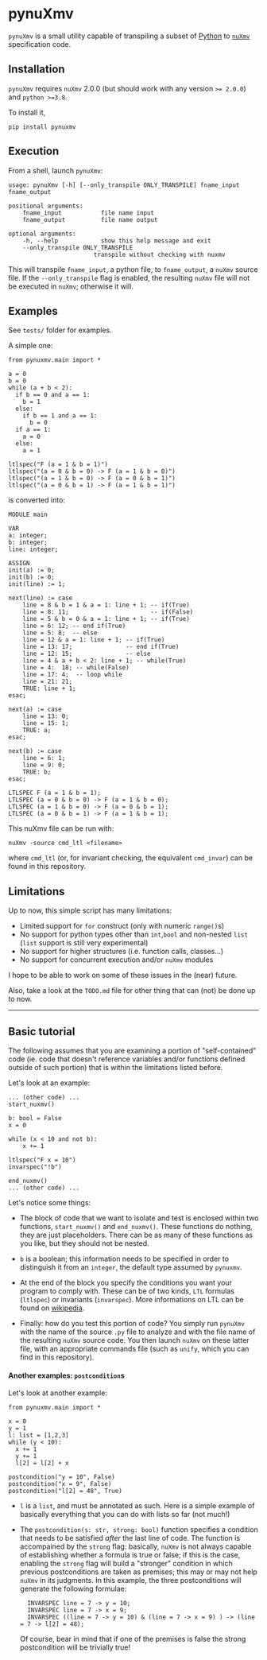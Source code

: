 # pynuXmv

`pynuXmv` is a small utility capable of transpiling a subset of [Python](https://www.python.org/) to [`nuXmv`](https://nuxmv.fbk.eu/) specification code.


## Installation

`pynuXmv` requires `nuXmv` 2.0.0 (but should work with any version `>= 2.0.0`) and `python >=3.8`.

To install it,

	pip install pynuxmv
	
	
	
## Execution

From a shell, launch `pynuXmv`:

	usage: pynuXmv [-h] [--only_transpile ONLY_TRANSPILE] fname_input fname_output

	positional arguments:
		fname_input           file name input
		fname_output          file name output

	optional arguments:
		-h, --help            show this help message and exit
		--only_transpile ONLY_TRANSPILE
							transpile without checking with nuxmv

	
This will transpile `fname_input`, a python file, to `fname_output`, a `nuXmv` source file. If the `--only_transpile` flag is enabled, the resulting `nuXmv` file will not be executed in `nuXmv`; otherwise it will. 



## Examples

See `tests/` folder for examples. 

A simple one:

	from pynuxmv.main import *

	a = 0
	b = 0
	while (a + b < 2):
	  if b == 0 and a == 1:
		b = 1  
	  else:
		if b == 1 and a == 1:
		  b = 0  
	  if a == 1:
		a = 0
	  else:
		a = 1

	ltlspec("F (a = 1 & b = 1)")
	ltlspec("(a = 0 & b = 0) -> F (a = 1 & b = 0)")
	ltlspec("(a = 1 & b = 0) -> F (a = 0 & b = 1)")
	ltlspec("(a = 0 & b = 1) -> F (a = 1 & b = 1)")

is converted into:

	MODULE main

	VAR
	a: integer;
	b: integer;
	line: integer;

	ASSIGN
	init(a) := 0;
	init(b) := 0;
	init(line) := 1;

	next(line) := case
		line = 8 & b = 1 & a = 1: line + 1; -- if(True)
		line = 8: 11;                       -- if(False)
		line = 5 & b = 0 & a = 1: line + 1; -- if(True)
		line = 6: 12; -- end if(True) 
		line = 5: 8;  -- else
		line = 12 & a = 1: line + 1; -- if(True)
		line = 13: 17;               -- end if(True) 
		line = 12: 15;               -- else
		line = 4 & a + b < 2: line + 1; -- while(True)
		line = 4:  18; -- while(False)
		line = 17: 4;  -- loop while
		line = 21: 21; 
		TRUE: line + 1; 
	esac;

	next(a) := case
		line = 13: 0;
		line = 15: 1;
		TRUE: a; 
	esac;

	next(b) := case
		line = 6: 1;
		line = 9: 0;
		TRUE: b; 
	esac;

	LTLSPEC F (a = 1 & b = 1);
	LTLSPEC (a = 0 & b = 0) -> F (a = 1 & b = 0);
	LTLSPEC (a = 1 & b = 0) -> F (a = 0 & b = 1);
	LTLSPEC (a = 0 & b = 1) -> F (a = 1 & b = 1);
	
This nuXmv file can be run with:

	nuXmv -source cmd_ltl <filename>
	
where `cmd_ltl` (or, for invariant checking, the equivalent `cmd_invar`) can be found in this repository.


## Limitations

Up to now, this simple script has many limitations:

+ Limited support for `for` construct (only with numeric `range()`s)
+ No support for python types other than `int`,`bool` and non-nested `list` (`list` support is still very experimental)
+ No support for higher structures (i.e. function calls, classes...)
+ No support for concurrent execution and/or `nuXmv` modules

I hope to be able to work on some of these issues in the (near) future.

Also, take a look at the `TODO.md` file for other thing that can (not) be done up to now.

___

## Basic tutorial

The following assumes that you are examining a portion of "self-contained" code (ie. code that doesn't reference variables and/or functions defined outside of such portion) that is within the limitations listed before. 

Let's look at an example:

	... (other code) ...
	start_nuxmv()
	
	b: bool = False
	x = 0
	
	while (x < 10 and not b):
		x += 1
	
	ltlspec("F x = 10")
	invarspec("!b")
	
	end_nuxmv()
	... (other code) ...
		
Let's notice some things:

+ The block of code that we want to isolate and test is enclosed within two functions, `start_nuxmv()` and `end_nuxmv()`. These functions do nothing, they are just placeholders. There can be as many of these functions as you like, but they should not be nested.

+ `b` is a boolean; this information needs to be specified in order to distinguish it from an `integer`, the default type assumed by `pynuxmv`.

+ At the end of the block you specify the conditions you want your program to comply with. These can be of two kinds, `LTL` formulas (`ltlspec`) or invariants (`invarspec`). More informations on LTL can be found on [wikipedia](https://en.wikipedia.org/wiki/Linear_temporal_logic). 

+ Finally: how do you test this portion of code? You simply run `pynuXmv` with the name of the source `.py` file to analyze and with the file name of the resulting `nuXmv` source code. You then launch `nuXmv` on these latter file, with an appropriate commands file (such as `unify`, which you can find in this repository).


#### Another examples: `postcondition`s

Let's look at another example:

	from pynuxmv.main import *

	x = 0
	y = 1
	l: list = [1,2,3]
	while (y < 10):
	  x += 1
	  y += 1
	  l[2] = l[2] + x 

	postcondition("y = 10", False)
	postcondition("x = 9", False)
	postcondition("l[2] = 48", True)

+ `l` is a `list`, and must be annotated as such. Here is a simple example of basically everything that you can do with lists so far (not much!)
+ The `postcondition(s: str, strong: bool)` function specifies a condition that needs to be satisfied _after_ the last line of code. The function is accompained by the `strong` flag: basically, `nuXmv` is not always capable of establishing whether a formula is true or false; if this is the case, enabling the `strong` flag will build a "stronger" condition in which previous postconditions are taken as premises; this may or may not help `nuXmv` in its judgments. In this example, the three postconditions will generate the following formulae:

		INVARSPEC line = 7 -> y = 10;
		INVARSPEC line = 7 -> x = 9;
		INVARSPEC ((line = 7 -> y = 10) & (line = 7 -> x = 9) ) -> (line = 7 -> l[2] = 48);
		
	Of course, bear in mind that if one of the premises is false the strong postcondition will be trivially true!
